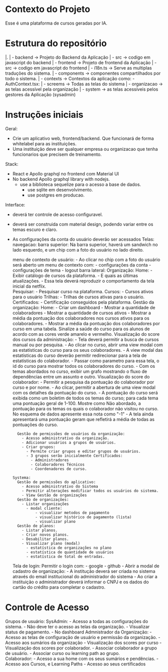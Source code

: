 # Contexto do Projeto
Esse é uma plataforma de cursos geradas por IA. 

# Estrutura do repositório

|.
| - backend -> Projeto do Backend da Aplicação
|   - src -> codigo em javascript do backend
| - frontend -> Projeto de frontend da Aplicação
|   - src -> codigo em javascript do frontend
|     - i18n.ts -> Serve as multiplas traduções do sistema. 
|     - components -> componentes compartilhados por todo o sistema. 
|     - contexts -> Contextos da aplicação como: 
        - AuthContext.tsx: 
|     - screems -> Todas as telas do sistema
|       - organizacao -> as telas acessível pela organização 
|       - system -> as telas acessíveis pelos gestores da Aplicação (sysadmin)


# Instruções iniciais
Geral:
- Crie um aplicativo web, frontend/backend. Que funcionará de forma whitelabel para as instituições. 
- Uma instituição deve ser qualquer empresa ou organizacao que tenha funcionarios que precisem de treinamento. 

Stack: 
  - React e Apollo graphql no frontend com Material UI
  - No backend Apollo graphql library with nodejs. 
    - use a biblioteca sequelize para o acesso a base de dados.
      - use sqlite em desenvolvimento. 
      - use postgres em producao.  

Interface: 
- deverá ter controle de acesso configuravel. 
- deverá ser construida com material design, podendo variar entre os temas escuro e claro.
- As configurações da conta do usuário deverão ser acessados 
Telas:
  navegacao:
    barra superior:
      Na barra superior, haverá um sandwich no lado esquerdo, e um chip com a foto do usuário no lado direito.
      
    menu de contexto de usuário:
      - Ao clicar no chip com a foto do usuário será aberto um menu de contexto com:
        - configurações da conta
        - configurações de tema
        - logout
    barra lateral:
      Organização:
        Home:
          - Exibir catálogo de cursos da plataforma. 
          - E quais as últimas atualizações.
          - Essa tela deverá reproduzir o comportamento da tela inicial da netflix.  
        Pesquisar: 
          - Pesquisar curso na plataforma.
        Cursos:
          - Cursos ativos para o usuário
        Trilhas:
          - Trilhas de cursos ativas para o usuário.
        Certificados:
          - Certificação conseguidos pela plataforma. 
      Gestão da organização: 
        Home:
          - Criar um dashboard 
          - Mostrar a quantidade de colaboradores
          - Mostrar a quantidade de cursos ativos
          - Mostrar a média da pontuação dos colaboradores nos cursos ativos para os colaboradores. 
          - Mostrar a média da pontuação dos colaboradores por curso em uma tabela. Sinalize a saúde do curso para os alunos de acordo com as cores verde amarelo e vermelho. 
        Visualização do score dos cursos da administração:
          - Tela deverá permitir a busca de cursos manual ou por pesquisa.
          - Ao clicar no curso, abrir uma view modal com as estatísticas do curso para os seus colaboradores. 
            - A view modal das estatísticas do curso deverão permitir redirecionar para a tela de estatísticas do colaborador. 
            - Passar como parametro para essa tela, o id do curso para mostrar todos os colaboradores do curso.
            - Com os temas abordados no curso, exibir um grafo mostrando o fluxo de dependências entre um assunto e outro. 
        Visualização do score do colaborador:
          - Permitir a pesquisa da pontuação do colaborador por curso e por nome. 
          - Ao clicar, permitir a abertura de uma view modal com os detalhes da pontuação do curso.
          - A pontuação do curso será exibida como um boletim de todos os temas do curso; para cada tema uma pontuação geral de 1-100. Mostre como Não abordado, a pontuação para os temas os quais o colaborador não visitou no curso. No esquema de dados apresente essa nota como "-1"
          - A tela ainda apresentará uma pontuação geram que refletirá a média de todas as pontuações do curso.
  
        Gestão de permissões de usuários da organização: 
          - Acesso administrativo da organização.
          - Adicionar usuários a grupos de usuários.
          - Criar grupos:
            - Permite criar grupos e editar grupos de usuários.
            - 3 grupos serão inicialmente Certificados:
              - Administradores
              - Colaboradores Técnicos
              - Coordenadores de curso.

      Systema: 
        Gestão de permissões do aplicativo:
          - Acesso administrativo do Sistema
          - Permitir alterações modificar todos os usuários do sistema. 
          - View Gestão de organizações
        Gestão de organizações:
          - Listar organizações
            - modal cliente: 
                - visualizar metodos de pagamento
                - visualizar histórico de pagamento (lista)
                - visualizar plano
        Gestão de planos:
          - Listar planos. 
          - Criar novos planos. 
          - Desabilitar planos. 
          - Visualizar plano (modal)
            - estatística de organizações no plano
            - estatística de quantidade de usuários
            - estatística de total de entradas. 
          

  Tela de login:
    Permitir o login com: 
      - google
      - github
      - Abrir a modal de cadastro de organização:
        - A institução deverá ser criada no sistema através do email institucional do administrador do sistema
        - Ao criar a instituição o administrador deverá informar o CNPJ e os dados do cartão do crédito para completar o cadastro. 
      
# Controle de Acesso

Grupos de usuário:
  SysAdmin: 
    - Acesso a todas as configurações do sistema. 
    - Não deve ter o acesso as telas da organização. 
    - Visualizar status de pagamento. 
    - No dashboard 
  Admnistrador da Organização:
    - Acesso as telas de configuração de usuário e permissão da organização. 
    - Acesso aos sumários da organização
    - Visualização dos scores por curso
    - Visualização dos scores por colaborador.
    - Associar colaborador a grupo de usuário. 
    - Associar curso ou learning path ao grupo.  
  Colaborador: 
    - Acesso a sua home com os seus sumários e pendências. 
    - Acesso aos Cursos, e Learning Paths
    - Acesso ao seus certificados
        
